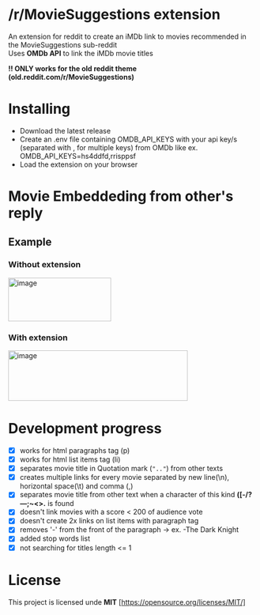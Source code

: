 # /r/MovieSuggestions extension

An extension for reddit to create an iMDb link to movies recommended in the MovieSuggestions sub-reddit  
Uses **OMDb API** to link the iMDb movie titles

**!! ONLY works for the old reddit theme (old.reddit.com/r/MovieSuggestions)**

# Installing

- Download the latest release
- Create an .env file containing OMDB_API_KEYS with your api key/s (separated with , for multiple keys) from OMDb like ex. OMDB_API_KEYS=hs4ddfd,rrisppsf
- Load the extension on your browser

# Movie Embeddeding from other's reply

## Example

### Without extension

<img width="208" height="88" alt="image" src="https://github.com/user-attachments/assets/b18e841d-f835-42ba-aa79-49e6dd0b9e47" />

### With extension

<img width="363" height="102" alt="image" src="https://github.com/user-attachments/assets/ac4c4564-db78-439f-ba12-60cc7951d91f" />

# Development progress

- [x] works for html paragraphs tag (p)
- [x] works for html list items tag (li)
- [x] separates movie title in Quotation mark (`".."`) from other texts
- [x] creates multiple links for every movie separated by new line(\n), horizontal space(\t) and comma (,)
- [x] separates movie title from other text when a character of this kind **([-/?—;~<>.** is found
- [x] doesn't link movies with a score < 200 of audience vote
- [x] doesn't create 2x links on list items with paragraph tag
- [x] removes '-' from the front of the paragraph -> ex. -The Dark Knight
- [x] added stop words list
- [x] not searching for titles length <= 1

# License

This project is licensed unde **MIT** [https://opensource.org/licenses/MIT/]
